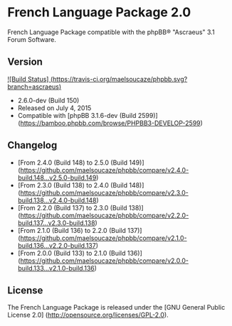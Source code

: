 French Language Package 2.0
===========================

French Language Package compatible with the phpBB® "Ascraeus" 3.1 Forum Software.

Version
-------

[![Build Status] (https://travis-ci.org/maelsoucaze/phpbb.svg?branch=ascraeus)](https://travis-ci.org/maelsoucaze/phpbb)

- 2.6.0-dev (Build 150)
- Released on July 4, 2015
- Compatible with [phpBB 3.1.6-dev (Build 2599)] (https://bamboo.phpbb.com/browse/PHPBB3-DEVELOP-2599)

Changelog
---------

- [From 2.4.0 (Build 148) to 2.5.0 (Build 149)] (https://github.com/maelsoucaze/phpbb/compare/v2.4.0-build.148...v2.5.0-build.149)
- [From 2.3.0 (Build 138) to 2.4.0 (Build 148)] (https://github.com/maelsoucaze/phpbb/compare/v2.3.0-build.138...v2.4.0-build.148)
- [From 2.2.0 (Build 137) to 2.3.0 (Build 138)] (https://github.com/maelsoucaze/phpbb/compare/v2.2.0-build.137...v2.3.0-build.138)
- [From 2.1.0 (Build 136) to 2.2.0 (Build 137)] (https://github.com/maelsoucaze/phpbb/compare/v2.1.0-build.136...v2.2.0-build.137)
- [From 2.0.0 (Build 133) to 2.1.0 (Build 136)] (https://github.com/maelsoucaze/phpbb/compare/v2.0.0-build.133...v2.1.0-build.136)

License
-------

The French Language Package is released under the [GNU General Public License 2.0] (http://opensource.org/licenses/GPL-2.0).